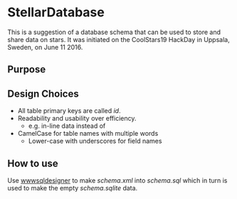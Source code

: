 # StellarDatabase
This is a suggestion of a database schema that can be used to store and share data on stars. It was initiated on the CoolStars19 HackDay in Uppsala, Sweden, on June 11 2016.

## Purpose


## Design Choices

* All table primary keys are called _id_.
* Readability and usability over efficiency.
  * e.g. in-line data instead of
* CamelCase for table names with multiple words
  * Lower-case with underscores for field names

## How to use 

Use [wwwsqldesigner](https://github.com/ondras/wwwsqldesigner) to
make _schema.xml_ into _schema.sql_ which in turn is used to make the empty
_schema.sqlite_ data.

